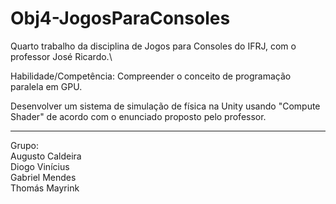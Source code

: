 # Obj4-JogosParaConsoles
Quarto trabalho da disciplina de Jogos para Consoles do IFRJ, com o professor José Ricardo.\

Habilidade/Competência: Compreender o conceito de programação paralela em GPU.

Desenvolver um sistema de simulação de física na Unity usando "Compute Shader" de acordo com o enunciado proposto pelo professor.

--------------------------------------------------------------------------------
Grupo:\
Augusto Caldeira\
Diogo Vinícius\
Gabriel Mendes\
Thomás Mayrink


